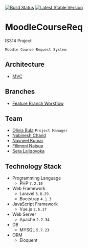 <a href="https://travis-ci.org/laravel/framework"><img src="https://travis-ci.org/laravel/framework.svg" alt="Build Status"></a>
<a href="https://packagist.org/packages/laravel/framework"><img src="https://poser.pugx.org/laravel/framework/v/stable.svg" alt="Latest Stable Version"></a>

# MoodleCourseReq
IS314 Project

`Moodle Course Request System`
## Architecture
   * [MVC](https://blog.pusher.com/laravel-mvc-use/)
   
## Branches
   * [Feature Branch Workflow](https://github.com/audreybula/MoodleCourseReq/wiki/Feature-Branch-Workflow)

## Team
* [Olivia Bula](https://github.com/audreybula) `Project Manager`
* [Nabinesh Chand](https://github.com/nabinesh18) 
* [Navneel Kumar](https://github.com/Nav2030)
* [Filimoni Naisua](https://github.com/BillKG)
* [Sera Laliqovoka](https://github.com/Sansaee)

## Technology Stack
* Programming Language
  * PHP `7.2.10`
* Web Framework
  * Laravel `5.8.29`
  * Bootstrap `4.1.3`
* JavaScript Framework
  * Vue.js `2.5.17`
* Web Server
  * Apache `2.2.34`
* DB
   * MYSQL `5.7.23`
* ORM
   * Eloquent
